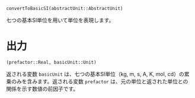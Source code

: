 ```
convertToBasicSI(abstractUnit::AbstractUnit)
```

七つの基本SI単位を用いて単位を表現します。

# 出力

`(prefactor::Real, basicUnit::Unit)`

返される変数 `basicUnit` は、七つの基本SI単位（kg, m, s, A, K, mol, cd）の累乗のみを含みます。返される変数 `prefactor` は、元の単位と返された単位との関係を示す数値の前因子です。
